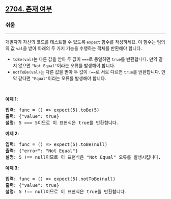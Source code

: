 <h2><a href="https://leetcode.com/problems/to-be-or-not-to-be">2704. 존재 여부</a></h2><h3>쉬움</h3><hr><p>개발자가 자신의 코드를 테스트할 수 있도록 <code>expect</code> 함수를 작성하세요. 이 함수는 임의의 값 <code>val</code>을 받아 아래의 두 가지 기능을 수행하는 객체를 반환해야 합니다.</p>

<ul>
	<li><code>toBe(val)</code>는 다른 값을 받아 두 값이 <code>===</code>로 동일하면 <code>true</code>를 반환합니다. 만약 같지 않으면 <code>"Not Equal"</code>이라는 오류를 발생해야 합니다.</li>
	<li><code>notToBe(val)</code>는 다른 값을 받아 두 값이 <code>!==</code>로 서로 다르면 <code>true</code>를 반환합니다. 만약 같다면 <code>"Equal"</code>이라는 오류를 발생해야 합니다.</li>
</ul>

<p>&nbsp;</p>
<p><strong class="예제">예제 1:</strong></p>

<pre>
<strong>입력:</strong> func = () =&gt; expect(5).toBe(5)
<strong>출력:</strong> {"value": true}
<strong>설명:</strong> 5 === 5이므로 이 표현식은 true를 반환합니다.
</pre>

<p><strong class="예제">예제 2:</strong></p>

<pre>
<strong>입력:</strong> func = () =&gt; expect(5).toBe(null)
<strong>출력:</strong> {"error": "Not Equal"}
<strong>설명:</strong> 5 !== null이므로 이 표현식은 "Not Equal" 오류를 발생시킵니다.
</pre>

<p><strong class="예제">예제 3:</strong></p>

<pre>
<strong>입력:</strong> func = () =&gt; expect(5).notToBe(null)
<strong>출력:</strong> {"value": true}
<strong>설명:</strong> 5 !== null이므로 이 표현식은 true를 반환합니다.
</pre>